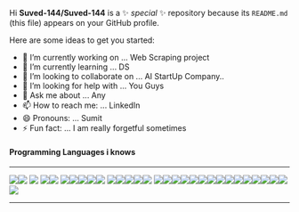 
Hi
**Suved-144/Suved-144** is a ✨ _special_ ✨ repository because its `README.md` (this file) appears on your GitHub profile.

Here are some ideas to get you started:

 - 🔭 I’m currently working on ... Web Scraping project
 - 🌱 I’m currently learning ... DS
 - 👯 I’m looking to collaborate on ... AI StartUp Company..
 - 🤔 I’m looking for help with ... You Guys
 - 💬 Ask me about ... Any
 - 📫 How to reach me: ... LinkedIn
 - 😄 Pronouns: ... Sumit
 - ⚡ Fun fact: ...  I am really forgetful sometimes
 

<h4>Programming Languages i knows</h4>
<hr>


<img src="https://img.icons8.com/color/48/000000/python.png"/><img src="https://img.icons8.com/color/48/000000/vue-js.png"/>
<img src="https://img.icons8.com/color/48/000000/c-programming.png"/>
<img src="https://img.icons8.com/nolan/48/json.png"/><img src="https://img.icons8.com/nolan/48/react-native.png"/>
<img src="https://img.icons8.com/color/48/000000/ubuntu.png"/><img src="https://img.icons8.com/color/48/000000/c-sharp-logo.png"/><img src="https://img.icons8.com/dusk/48/000000/php-logo.png"/><img src="https://img.icons8.com/color/48/000000/json.png"/><img src="https://img.icons8.com/color/48/000000/c-plus-plus-logo.png"/>
<img src="https://img.icons8.com/color/50/000000/linux.png"/><img src="https://img.icons8.com/ios-filled/50/000000/jquery.png"/><img src="https://img.icons8.com/nolan/48/html.png"/><img src="https://img.icons8.com/color/48/000000/javascript.png"/><img src="https://img.icons8.com/metro/48/000000/jsp.png"/>
<img src="https://img.icons8.com/nolan/48/github.png"/><img src="https://img.icons8.com/color/48/000000/css3.png"/><img src="https://img.icons8.com/color/48/000000/java-coffee-cup-logo.png"/><img src="https://img.icons8.com/color/48/000000/spring-logo.png"/><img src="https://img.icons8.com/color/48/000000/django.png"/><img src="https://img.icons8.com/cute-clipart/48/000000/machine-learning.png"/><img src="https://img.icons8.com/ios/50/000000/mysql-logo.png"/><img src="https://img.icons8.com/color/48/000000/mongodb.png"/><img src="https://img.icons8.com/color/48/000000/golang.png"/><img src="https://img.icons8.com/color/48/000000/dart.png"/><img src="https://img.icons8.com/color/48/000000/flutter.png"/><img src="https://img.icons8.com/color/48/000000/kotlin.png"/><img src="https://img.icons8.com/color/48/000000/visual-studio.png"/><img src="https://img.icons8.com/color/48/000000/oracle-logo.png"/><img src="https://img.icons8.com/officel/48/000000/android.png"/><img src="https://img.icons8.com/color/48/000000/postgreesql.png"/>




















<hr>
